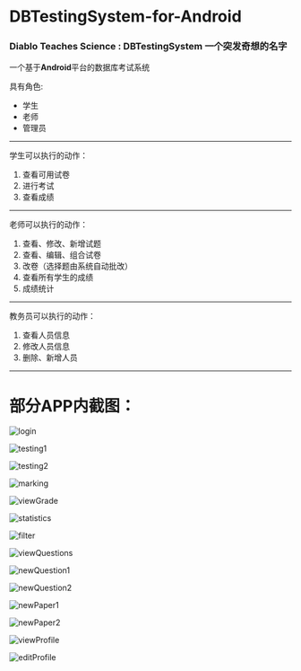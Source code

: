# DBTestingSystem-for-Android

### Diablo Teaches Science : DBTestingSystem 一个突发奇想的名字
一个基于**Android**平台的数据库考试系统  

具有角色:

   + 学生
   + 老师
   + 管理员

-----------------------------------
学生可以执行的动作：  

1. 查看可用试卷
2. 进行考试
3. 查看成绩

-----------------------------------

老师可以执行的动作：

1. 查看、修改、新增试题
2. 查看、编辑、组合试卷
3. 改卷（选择题由系统自动批改）
4. 查看所有学生的成绩
5. 成绩统计

-----------------------------------

教务员可以执行的动作：  

1. 查看人员信息
2. 修改人员信息
3. 删除、新增人员

-----------------------------------

# 部分APP内截图：  

![login]  

![testing1]  

![testing2]  

![marking]  

![viewGrade]  

![statistics]  

![filter]  

![viewQuestions]

![newQuestion1]

![newQuestion2]

![newPaper1]

![newPaper2]

![viewProfile]

![editProfile]


[login]: /screenshot/login.png
[testing1]: /screenshot/testing1.png
[testing2]: /screenshot/testing2.png
[marking]: /screenshot/marking.png
[viewGrade]: /screenshot/viewgrade.png
[statistics]: /screenshot/statistics.png
[filter]: /screenshot/filter.png
[viewQuestions]: /screenshot/viewQuestions.png
[newQuestion1]: /screenshot/newQuestion1.png
[newQuestion2]: /screenshot/newQuestion2.png
[newPaper1]: /screenshot/newPaper1.png
[newPaper2]: /screenshot/newPaper2.png
[viewProfile]: /screenshot/viewProfile.png
[editProfile]: /screenshot/editProfile.png
